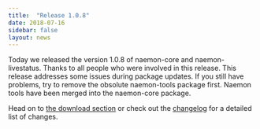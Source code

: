 ```yaml
---
title:  "Release 1.0.8"
date: 2018-07-16
sidebar: false
layout: news
---
```


Today we released the version 1.0.8 of naemon-core and naemon-livestatus. Thanks to all
people who were involved in this release. This release addresses some issues during package
updates. If you still have problems, try to remove the obsolute naemon-tools package first.
Naemon tools have been merged into the naemon-core package.

Head on to [the download section](/download) or check out the [changelog](/documentation/usersguide/whatsnew.html) for
a detailed list of changes.
